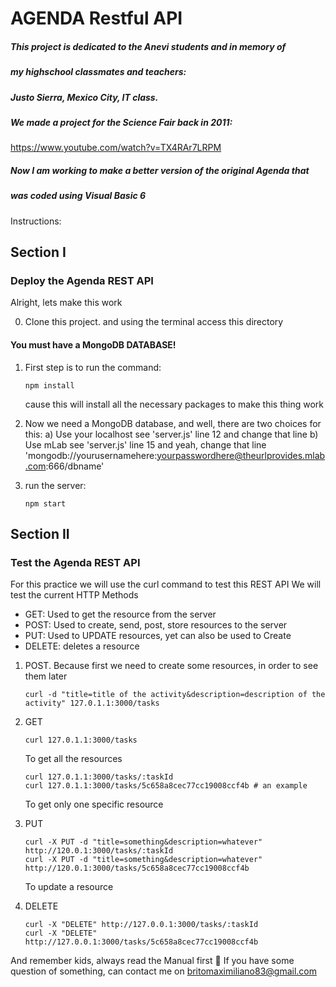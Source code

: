 # AGENDA Restful API

##### This project is dedicated to the Anevi students and in memory of 
##### my highschool classmates and teachers: 
##### Justo Sierra, Mexico City, IT class.
##### We made a project for the Science Fair back in 2011: 
https://www.youtube.com/watch?v=TX4RAr7LRPM
##### Now I am working to make a better version of the original Agenda that
##### was coded using Visual Basic 6


Instructions:

## Section I 
### Deploy the Agenda REST API

Alright, lets make this work

0. Clone this project. and using the terminal access this directory
#### You must have a MongoDB DATABASE!

1. First step is to run the command: 
    ```
    npm install
    ```
    cause this will install all the necessary packages to make this thing work

2. Now we need a MongoDB database, and well, there are two choices for this:
    a) Use your localhost
        see 'server.js' line 12 and change that line
    b) Use mLab 
        see 'server.js' line 15 and yeah, change that line
        'mongodb://yourusernamehere:yourpasswordhere@theurlprovides.mlab.com:666/dbname'

3. run the server:
    ```
    npm start
    ```

## Section II 
### Test the Agenda REST API

For this practice we will use the curl command to test this REST API
We will test the current HTTP Methods
- GET: Used to get the resource from the server
- POST: Used to create, send, post, store resources to the server
- PUT: Used to UPDATE resources, yet can also be used to Create
- DELETE: deletes a resource

1. POST. Because first we need to create some resources, in order to see them later
    ```
    curl -d "title=title of the activity&description=description of the activity" 127.0.1.1:3000/tasks
    ```

2. GET
    ```
    curl 127.0.1.1:3000/tasks
    ```
    To get all the resources

    ```
    curl 127.0.1.1:3000/tasks/:taskId
    curl 127.0.1.1:3000/tasks/5c658a8cec77cc19008ccf4b # an example
    ```
    To get only one specific resource


3. PUT
    ```
    curl -X PUT -d "title=something&description=whatever" http://120.0.1:3000/tasks/:taskId
    curl -X PUT -d "title=something&description=whatever" http://120.0.1:3000/tasks/5c658a8cec77cc19008ccf4b
    ```
    To update a resource

4. DELETE
    ```
    curl -X "DELETE" http://127.0.0.1:3000/tasks/:taskId
    curl -X "DELETE" http://127.0.0.1:3000/tasks/5c658a8cec77cc19008ccf4b
    ```

And remember kids, always read the Manual first 🧐
If you have some question of something, can contact me on britomaximiliano83@gmail.com

